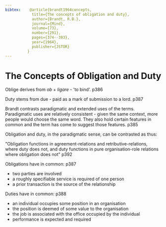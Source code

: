 ```yaml
---
bibtex:    @article{brandt1964concepts,
            title={The concepts of obligation and duty},
            author={Brandt, R.B.},
            journal={Mind},
            volume={73},
            number={291},
            pages={374--393},
            year={1964},
            publisher={JSTOR}
          }
---
```


The Concepts of Obligation and Duty
===================================


Oblige derives from *ob* + *ligare* - 'to bind'. p386

Duty stems from due - paid as a mark of submission to a lord. p387

Brandt contrasts paradigmatic and extended uses of the terms.  Paradigmatic uses are relatively consistent - given the same context, more people would choose the same word. They also hold certain features in common and the term has come to suggest those features. p385

Obligation and duty, in the paradigmatic sense, can be contrasted as thus:

"Obligation functions in agreement-relations and retributive-relations, where duty does not, and duty functions in pure organisation-role relations where obligation does not"  p392

Obligations have in common: p387

-  two parties are involved
-   a roughly specifiable service is required of one person
-  a prior transaction is the source of the relationship

Duties have in common: p388

-  an individual occupies some position in an organisation
-  the position is deemed of some value to the organisation
-  the job is associated with the office occupied by the individual
-  performance is expected and required